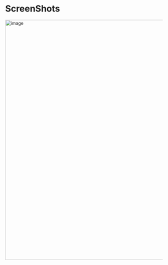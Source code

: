 # ScreenShots 
<img width="1366" height="768" alt="image" src="https://github.com/user-attachments/assets/b3360f06-4d92-4994-ad0c-ecc678a652ae" />
